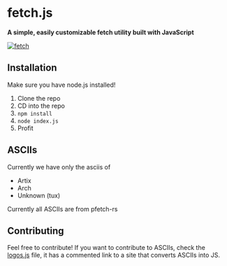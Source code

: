 # fetch.js
**A simple, easily customizable fetch utility built with JavaScript**

<a href="https://imgbb.com/"><img src="https://i.ibb.co/hKDb5xW/fetch.png" alt="fetch" border="0"></a>

## Installation
Make sure you have node.js installed!
1. Clone the repo
2. CD into the repo
3. `npm install`
4. `node index.js`
5. Profit

## ASCIIs 
Currently we have only the asciis of
- Artix
- Arch
- Unknown (tux)

Currently all ASCIIs are from pfetch-rs
## Contributing
Feel free to contribute! If you want to contribute to ASCIIs, check the [logos.js](https://github.com/gatesbydude/fetch.js/blob/main/logos.js) file, it has a commented link to a site that converts ASCIIs into JS.
